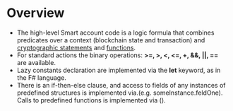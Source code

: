 # Overview

* The high-level Smart account code is a logic formula that combines predicates over a context \(blockchain state and transaction\) and [cryptographic statements](/technical-details/waves-contracts-language-description/functions/cryptographic-functions.md) and [functions](/technical-details/waves-contracts-language-description/functions/predefined-functions.md).
* For standard actions the binary operations: **&gt;=, &gt;, &lt;, &lt;=, +, &&, \|\|, ==** are available. 
* Lazy constants declaration are implemented via the **let** keyword, as in the F\# language. 
* There is an if-then-else clause, and access to fields of any instances of predefined structures is implemented via.\(e.g. someInstance.feldOne\). Calls to predefined functions is implemented via \(\).



